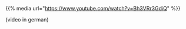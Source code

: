 <!--
.. title: Threatened by a vegan
.. slug: threatened-by-vegan
.. date: 2016-05-29 20:00:00 UTC+01:00
.. tags:
.. category: video
.. link:
.. description:
.. type: text
-->

{{% media url="https://www.youtube.com/watch?v=Bh3VRr3GdiQ" %}}

(video in german)
